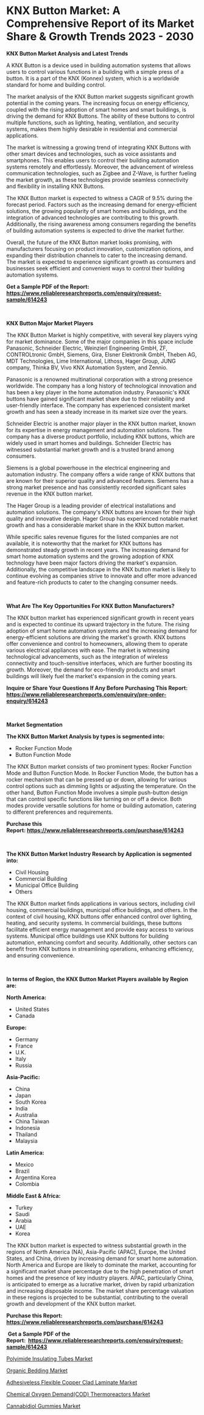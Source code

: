 <p><h1>KNX Button Market: A Comprehensive Report of its Market Share & Growth Trends 2023 - 2030</h1></p><p><strong>KNX Button Market Analysis and Latest Trends</strong></p>
<p><p>A KNX Button is a device used in building automation systems that allows users to control various functions in a building with a simple press of a button. It is a part of the KNX (Konnex) system, which is a worldwide standard for home and building control.</p><p>The market analysis of the KNX Button market suggests significant growth potential in the coming years. The increasing focus on energy efficiency, coupled with the rising adoption of smart homes and smart buildings, is driving the demand for KNX Buttons. The ability of these buttons to control multiple functions, such as lighting, heating, ventilation, and security systems, makes them highly desirable in residential and commercial applications.</p><p>The market is witnessing a growing trend of integrating KNX Buttons with other smart devices and technologies, such as voice assistants and smartphones. This enables users to control their building automation systems remotely and effortlessly. Moreover, the advancement of wireless communication technologies, such as Zigbee and Z-Wave, is further fueling the market growth, as these technologies provide seamless connectivity and flexibility in installing KNX Buttons.</p><p>The KNX Button market is expected to witness a CAGR of 9.5% during the forecast period. Factors such as the increasing demand for energy-efficient solutions, the growing popularity of smart homes and buildings, and the integration of advanced technologies are contributing to this growth. Additionally, the rising awareness among consumers regarding the benefits of building automation systems is expected to drive the market further.</p><p>Overall, the future of the KNX Button market looks promising, with manufacturers focusing on product innovation, customization options, and expanding their distribution channels to cater to the increasing demand. The market is expected to experience significant growth as consumers and businesses seek efficient and convenient ways to control their building automation systems.</p></p>
<p><strong>Get a Sample PDF of the Report:&nbsp; <a href="https://www.reliableresearchreports.com/enquiry/request-sample/614243">https://www.reliableresearchreports.com/enquiry/request-sample/614243</a></strong></p>
<p>&nbsp;</p>
<p><strong>KNX Button Major Market Players</strong></p>
<p><p>The KNX Button Market is highly competitive, with several key players vying for market dominance. Some of the major companies in this space include Panasonic, Schneider Electric, Weinzierl Engineering GmbH, ZF, CONTROLtronic GmbH, Siemens, Gira, Elsner Elektronik GmbH, Theben AG, MDT Technologies, Lime International, Lithoss, Hager Group, JUNG company, Thinka BV, Vivo KNX Automation System, and Zennio.</p><p>Panasonic is a renowned multinational corporation with a strong presence worldwide. The company has a long history of technological innovation and has been a key player in the home automation industry. Panasonic's KNX buttons have gained significant market share due to their reliability and user-friendly interface. The company has experienced consistent market growth and has seen a steady increase in its market size over the years.</p><p>Schneider Electric is another major player in the KNX button market, known for its expertise in energy management and automation solutions. The company has a diverse product portfolio, including KNX buttons, which are widely used in smart homes and buildings. Schneider Electric has witnessed substantial market growth and is a trusted brand among consumers.</p><p>Siemens is a global powerhouse in the electrical engineering and automation industry. The company offers a wide range of KNX buttons that are known for their superior quality and advanced features. Siemens has a strong market presence and has consistently recorded significant sales revenue in the KNX button market.</p><p>The Hager Group is a leading provider of electrical installations and automation solutions. The company's KNX buttons are known for their high quality and innovative design. Hager Group has experienced notable market growth and has a considerable market share in the KNX button market.</p><p>While specific sales revenue figures for the listed companies are not available, it is noteworthy that the market for KNX buttons has demonstrated steady growth in recent years. The increasing demand for smart home automation systems and the growing adoption of KNX technology have been major factors driving the market's expansion. Additionally, the competitive landscape in the KNX button market is likely to continue evolving as companies strive to innovate and offer more advanced and feature-rich products to cater to the changing consumer needs.</p></p>
<p>&nbsp;</p>
<p><strong>What Are The Key Opportunities For KNX Button Manufacturers?</strong></p>
<p><p>The KNX button market has experienced significant growth in recent years and is expected to continue its upward trajectory in the future. The rising adoption of smart home automation systems and the increasing demand for energy-efficient solutions are driving the market's growth. KNX buttons offer convenience and control to homeowners, allowing them to operate various electrical appliances with ease. The market is witnessing technological advancements, such as the integration of wireless connectivity and touch-sensitive interfaces, which are further boosting its growth. Moreover, the demand for eco-friendly products and smart buildings will likely fuel the market's expansion in the coming years.</p></p>
<p><strong>Inquire or Share Your Questions If Any Before Purchasing This Report: <a href="https://www.reliableresearchreports.com/enquiry/pre-order-enquiry/614243">https://www.reliableresearchreports.com/enquiry/pre-order-enquiry/614243</a></strong></p>
<p>&nbsp;</p>
<p><strong>Market Segmentation</strong></p>
<p><strong>The KNX Button Market Analysis by types is segmented into:</strong></p>
<p><ul><li>Rocker Function Mode</li><li>Button Function Mode</li></ul></p>
<p><p>The KNX Button market consists of two prominent types: Rocker Function Mode and Button Function Mode. In Rocker Function Mode, the button has a rocker mechanism that can be pressed up or down, allowing for various control options such as dimming lights or adjusting the temperature. On the other hand, Button Function Mode involves a simple push-button design that can control specific functions like turning on or off a device. Both modes provide versatile solutions for home or building automation, catering to different preferences and requirements.</p></p>
<p><strong>Purchase this Report:&nbsp;<a href="https://www.reliableresearchreports.com/purchase/614243">https://www.reliableresearchreports.com/purchase/614243</a></strong></p>
<p>&nbsp;</p>
<p><strong>The KNX Button Market Industry Research by Application is segmented into:</strong></p>
<p><ul><li>Civil Housing</li><li>Commercial Building</li><li>Municipal Office Building</li><li>Others</li></ul></p>
<p><p>The KNX Button market finds applications in various sectors, including civil housing, commercial buildings, municipal office buildings, and others. In the context of civil housing, KNX buttons offer enhanced control over lighting, heating, and security systems. In commercial buildings, these buttons facilitate efficient energy management and provide easy access to various systems. Municipal office buildings use KNX buttons for building automation, enhancing comfort and security. Additionally, other sectors can benefit from KNX buttons in streamlining operations, enhancing efficiency, and ensuring convenience.</p></p>
<p>&nbsp;</p>
<p><strong>In terms of Region, the KNX Button Market Players available by Region are:</strong></p>
<p>
    <p> <strong> North America: </strong>
        <ul>
            <li>United States</li>
            <li>Canada</li>
        </ul>
        </p> 
    <p> <strong> Europe: </strong>
        <ul>
            <li>Germany</li>
            <li>France</li>
            <li>U.K.</li>
            <li>Italy</li>
            <li>Russia</li>
        </ul>
        </p> 
    <p> <strong> Asia-Pacific: </strong>
        <ul>
            <li>China</li>
            <li>Japan</li>
            <li>South Korea</li>
            <li>India</li>
            <li>Australia</li>
            <li>China Taiwan</li>
            <li>Indonesia</li>
            <li>Thailand</li>
            <li>Malaysia</li>
        </ul>
        </p> 
    <p> <strong> Latin America: </strong>
        <ul>
            <li>Mexico</li>
            <li>Brazil</li>
            <li>Argentina Korea</li>
            <li>Colombia</li>
        </ul>
        </p> 
    <p> <strong> Middle East & Africa: </strong>
        <ul>
            <li>Turkey</li>
            <li>Saudi</li>
            <li>Arabia</li>
            <li>UAE</li>
            <li>Korea</li>
        </ul>
    </p>
    </p>
<p><p>The KNX button market is expected to witness substantial growth in the regions of North America (NA), Asia-Pacific (APAC), Europe, the United States, and China, driven by increasing demand for smart home automation. North America and Europe are likely to dominate the market, accounting for a significant market share percentage due to the high penetration of smart homes and the presence of key industry players. APAC, particularly China, is anticipated to emerge as a lucrative market, driven by rapid urbanization and increasing disposable income. The market share percentage valuation in these regions is projected to be substantial, contributing to the overall growth and development of the KNX button market.</p></p>
<p><strong>Purchase this Report: <a href="https://www.reliableresearchreports.com/purchase/614243">https://www.reliableresearchreports.com/purchase/614243</a></strong></p>
<p>&nbsp;<strong>Get a Sample PDF of the Report:&nbsp;&nbsp;<a href="https://www.reliableresearchreports.com/enquiry/request-sample/614243">https://www.reliableresearchreports.com/enquiry/request-sample/614243</a></strong></p>
<p><strong></strong></p>
<p><p><a href="https://github.com/aasishrp01/Market-Research-Report-List-1/blob/main/polyimide-insulating-tubes-market.md">Polyimide Insulating Tubes Market</a></p><p><a href="https://medium.com/@primeyash92/organic-bedding-market-size-growth-forecast-2023-2030-ad7555eb9dad">Organic Bedding Market</a></p><p><a href="https://github.com/JameTravis/Market-Research-Report-List-2/blob/main/adhesiveless-flexible-copper-clad-laminate-market.md">Adhesiveless Flexible Copper Clad Laminate Market</a></p><p><a href="https://www.linkedin.com/pulse/chemical-oxygen-demandcod-thermoreactors-market-share-amp-new-x7mmc/">Chemical Oxygen Demand(COD) Thermoreactors Market</a></p><p><a href="https://medium.com/@russpollich/cannabidiol-gummies-market-size-growth-forecast-2023-2030-96dee9625929">Cannabidiol Gummies Market</a></p></p>